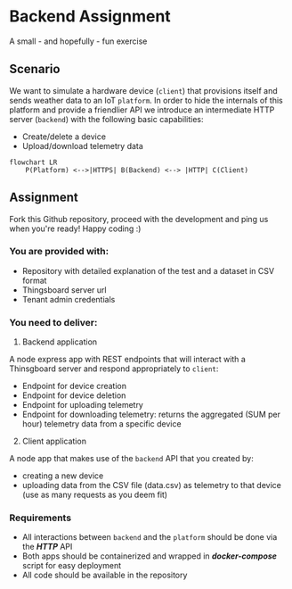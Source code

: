 # Backend Assignment
A small - and hopefully - fun exercise

## Scenario
We want to simulate a hardware device (`client`) that provisions itself and sends weather data to an IoT `platform`. 
In order to hide the internals of this platform and provide a friendlier API we introduce an intermediate HTTP server
(`backend`) with the following basic capabilities:
- Create/delete a device 
- Upload/download telemetry data

```mermaid
flowchart LR
    P(Platform) <-->|HTTPS| B(Backend) <--> |HTTP| C(Client)
```

## Assignment
Fork this Github repository, proceed with the development and ping us when you're ready!
Happy coding :)

### You are provided with:
- Repository with detailed explanation of the test and a dataset in CSV format
- Thingsboard server url 
- Tenant admin credentials 

### You need to deliver:
1. Backend application 

A node express app with REST endpoints that will interact with a Thinsgboard server and respond appropriately to `client`:
  - Endpoint for device creation
  - Endpoint for device deletion
  - Endpoint for uploading telemetry
  - Endpoint for downloading telemetry: returns the aggregated (SUM per hour) telemetry data from a specific device

2. Client application

A node app that makes use of the `backend` API that you created by:
  - creating a new device 
  - uploading data from the CSV file (data.csv) as telemetry to that device (use as many requests as you deem fit)

### Requirements
  - All interactions between `backend` and the `platform` should be done via the ***HTTP*** API
  - Both apps should be containerized and wrapped in ***docker-compose*** script for easy deployment
  - All code should be available in the repository
